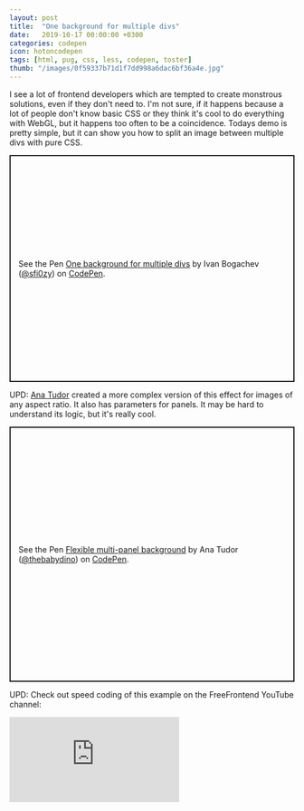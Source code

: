```yaml
---
layout: post
title:  "One background for multiple divs"
date:   2019-10-17 00:00:00 +0300
categories: codepen
icon: hotoncodepen
tags: [html, pug, css, less, codepen, toster]
thumb: "/images/0f59337b71d1f7dd998a6dac6bf36a4e.jpg"
---
```



I see a lot of frontend developers which are tempted to create monstrous solutions, even if they don't need to. I'm not sure, if it happens because a lot of people don't know basic CSS or they think it's cool to do everything with WebGL, but it happens too often to be a coincidence. Todays demo is pretty simple, but it can show you how to split an image between multiple divs with pure CSS.


<p class='codepen' data-height='400' data-theme-id='light' data-default-tab='result' data-user='sfi0zy' data-slug-hash='XWWKqWZ' style='height: 400px; box-sizing: border-box; display: flex; align-items: center; justify-content: center; border: 2px solid; margin: 1em 0; padding: 1em;' data-pen-title='One background for multiple divs'>
  <span>See the Pen <a href='https://codepen.io/sfi0zy/pen/XWWKqWZ'>
  One background for multiple divs</a> by Ivan Bogachev (<a href='https://codepen.io/sfi0zy'>@sfi0zy</a>)
  on <a href='https://codepen.io'>CodePen</a>.</span>
</p>


UPD: <a href='https://twitter.com/anatudor'>Ana Tudor</a> created a more complex version of this effect for images of any aspect ratio. It also has parameters for panels. It may be hard to understand its logic, but it's really cool.


<p class='codepen' data-height='450' data-theme-id='light' data-default-tab='css,result' data-user='thebabydino' data-slug-hash='BaaLZjq' style='height: 450px; box-sizing: border-box; display: flex; align-items: center; justify-content: center; border: 2px solid; margin: 1em 0; padding: 1em;' data-pen-title='Flexible multi-panel background'>
  <span>See the Pen <a href='https://codepen.io/thebabydino/pen/BaaLZjq'>
  Flexible multi-panel background</a> by Ana Tudor (<a href='https://codepen.io/thebabydino'>@thebabydino</a>)
  on <a href='https://codepen.io'>CodePen</a>.</span>
</p>

UPD: Check out speed coding of this example on the FreeFrontend YouTube channel:

<div class='youtube-wrapper'>
    <iframe src="https://www.youtube.com/embed/OqmMff6f9_A" frameborder="0" allowfullscreen></iframe>
</div>

<script async src='https://static.codepen.io/assets/embed/ei.js'></script>
